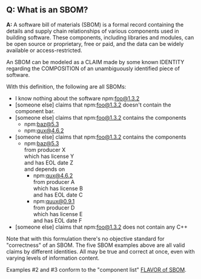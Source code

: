 ## **Q: What is an SBOM?**
**A:** A software bill of materials (SBOM) 
is a formal record containing the details 
and supply chain relationships of various components used in building software.
These components, including libraries and modules, can be open source or proprietary,
free or paid, and the data can be widely available or access-restricted. 

An SBOM can be modeled as a CLAIM made by some known IDENTITY
regarding the COMPOSITION of an unambiguously identified piece of software.

With this definition, the following are all SBOMs:

- I know nothing about the software npm:foo@1.3.2
- [someone else] claims that npm:foo@1.3.2 doesn't contain the component bar.
- [someone else] claims that npm:foo@1.3.2 contains the components
  - npm:baz@5.3
  - npm:qux@4.6.2
- [someone else] claims that npm:foo@1.3.2 contains the components
  - npm:baz@5.3  
    from producer X  
    which has license Y  
    and has EOL date Z  
    and depends on
    - npm:qux@4.6.2  
      from producer A  
      which has license B  
      and has EOL date C
    - npm:quux@0.9.1  
      from producer D  
      which has license E  
      and has EOL date F
- [someone else] claims that npm:foo@1.3.2 does not contain any C++

Note that with this formulation there's no objective standard for "correctness" of an SBOM. The five SBOM examples above are all valid claims by different identities. All may be true and correct at once, even with varying levels of information content.

Examples #2 and #3 conform to the "component list" [FLAVOR of SBOM](flavors.md).
